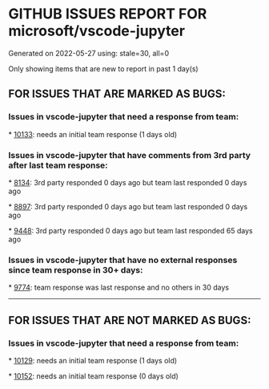 
# GITHUB ISSUES REPORT FOR microsoft/vscode-jupyter


Generated on 2022-05-27 using: stale=30, all=0


Only showing items that are new to report in past 1 day(s)


## FOR ISSUES THAT ARE MARKED AS BUGS:


### Issues in vscode-jupyter that need a response from team:


\* [10133](https://github.com/microsoft/vscode-jupyter/issues/10133 "Cached kernel is not cleared on reload after jupyter uri provider clears it"): needs an initial team response (1 days old)

### Issues in vscode-jupyter that have comments from 3rd party after last team response:


\* [8134](https://github.com/microsoft/vscode-jupyter/issues/8134 "Failed to connect jupyterhub."): 3rd party responded 0 days ago but team last responded 0 days ago

\* [8897](https://github.com/microsoft/vscode-jupyter/issues/8897 "Unable to start OCAML kernel in WSL"): 3rd party responded 0 days ago but team last responded 0 days ago

\* [9448](https://github.com/microsoft/vscode-jupyter/issues/9448 "Notebook outline should only list the title, not all the markdown contents"): 3rd party responded 0 days ago but team last responded 65 days ago

### Issues in vscode-jupyter that have no external responses since team response in 30+ days:


\* [9774](https://github.com/microsoft/vscode-jupyter/issues/9774 "Can not reload .env when ZMQ not working"): team response was last response and no others in 30 days

---

## FOR ISSUES THAT ARE NOT MARKED AS BUGS:


### Issues in vscode-jupyter that need a response from team:


\* [10129](https://github.com/microsoft/vscode-jupyter/issues/10129 "No indicator if the user does not answer to the request to use the CDN"): needs an initial team response (1 days old)

\* [10152](https://github.com/microsoft/vscode-jupyter/issues/10152 "Circular dependencies / Tangles between modules"): needs an initial team response (0 days old)
